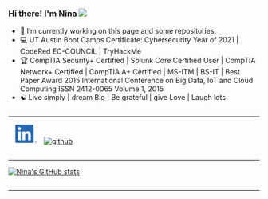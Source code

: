 
### Hi there! I'm Nina <img src="https://pic.funnygifsbox.com/uploads/2021/05/funnygifsbox.com-2021-05-29-07-09-12-44.gif" width="50">

- :satellite:  I’m currently working on this page and some repositories.
- :computer: UT Austin Boot Camps Certificate: Cybersecurity Year of 2021 | CodeRed EC-COUNCIL | TryHackMe
- :trophy: CompTIA Security+ Certified | Splunk Core Certified User | CompTIA Network+ Certified | CompTIA A+ Certified | MS-ITM | BS-IT | Best Paper Award 2015 International Conference on Big Data, IoT and Cloud Computing ISSN 2412-0065 Volume 1, 2015
- :yin_yang: Live simply | dream Big | Be grateful | give Love | Laugh lots

##
---
 
[<img src='https://github.com/Diablo5G/ELK-Stack-Project/blob/main/Resources/Images/download.jpeg' alt='linkedin' height='40'>](https://www.linkedin.com/in/nina-herbold-8635a2212/)[<img src='https://github.com/Diablo5G/Certification-Prep/blob/main/Splunk%20Certification/Images/credly.svg' alt='github' height='40'>](https://www.credly.com/users/nina-herbold/badges) 

##
---

[![Nina's GitHub stats](https://github-readme-stats.vercel.app/api?username=diablo5g&hide=issues,contribs&count_private=true&show_icons=true&theme=yeblu)](https://github.com/diablo5g/github-readme-stats)  
 
##
---
